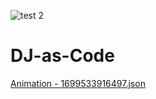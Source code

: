 ![test 2](https://github.com/glentiktak/DJ-as-Code/assets/11195748/1b38baaa-9416-4537-b268-c4829b3831db)

# DJ-as-Code

[Animation - 1699533916497.json](https://github.com/glentiktak/DJ-as-Code/files/13308220/Animation.-.1699533916497.json)
